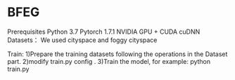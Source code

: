 # BFEG
Prerequisites
  Python 3.7
  Pytorch 1.7.1
  NVIDIA GPU + CUDA cuDNN
Datasets：
 We used cityspace and foggy cityspace 
 
Train:
1)Prepare the training datasets following the operations in the Dataset part. 2)modify train.py config .  3)Train the model, for example:
python train.py 
